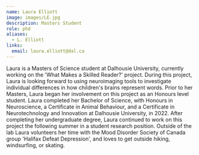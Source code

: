 ```yaml
---
name: Laura Elliott
image: images/LE.jpg
description: Masters Student
role: phd
aliases:
  - L. Elliott
links:
  email: laura.elliott@dal.ca
---
```


Laura is a Masters of Science student at Dalhousie University, currently working on the 'What Makes a Skilled Reader?' project. During this project, Laura is looking forward to using neuroimaging tools to investigate individual differences in how children's brains represent words. Prior to her Masters, Laura began her involvement on this project as an Honours level student. Laura completed her Bachelor of Science, with Honours in Neuroscience, a Certificate in Animal Behaviour, and a Certificate in Neurotechnology and Innovation at Dalhousie University, in 2022. After completing her undergraduate degree, Laura continued to work on this project the following summer in a student research position. Outside of the lab Laura volunteers her time with the Mood Disorder Society of Canada group 'Halifax Defeat Depression', and loves to get outside hiking, windsurfing, or skating.

